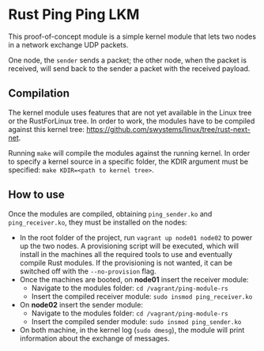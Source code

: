 # Rust Ping Ping LKM

This proof-of-concept module is a simple kernel module that lets two nodes in a network exchange UDP packets.

One node, the `sender` sends a packet; the other node, when the packet is received, will send back to the sender a packet with the received payload.

## Compilation
The kernel module uses features that are not yet available in the Linux tree or the RustForLinux tree. 
In order to work, the modules have to be compiled against this kernel tree: https://github.com/swystems/linux/tree/rust-next-net.

Running `make` will compile the modules against the running kernel. In order to specify a kernel source in a specific folder, the KDIR argument must be specified:
`make KDIR=<path to kernel tree>`.

## How to use
Once the modules are compiled, obtaining `ping_sender.ko` and `ping_receiver.ko`, they must be installed on the nodes:
- In the root folder of the project, run `vagrant up node01 node02` to power up the two nodes. A provisioning script will be executed,
which will install in the machines all the required tools to use and eventually compile Rust modules. If the provisioning is not wanted, it can
be switched off with the `--no-provision` flag.
- Once the machines are booted, on **node01** insert the receiver module:
  - Navigate to the modules folder: `cd /vagrant/ping-module-rs`
  - Insert the compiled receiver module: `sudo insmod ping_receiver.ko`
- On **node02** insert the sender module:
  - Navigate to the modules folder: `cd /vagrant/ping-module-rs`
  - Insert the compiled sender module: `sudo insmod ping_sender.ko`
- On both machine, in the kernel log (`sudo dmesg`), the module will print information about the exchange of messages.
